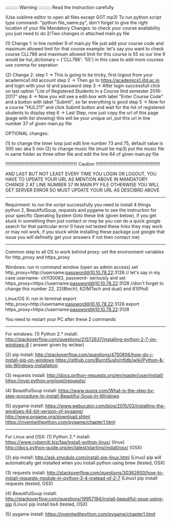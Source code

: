 :::::::::: Warning :::::::::: Read the instruction carefully

(Use sublime editor to open all files except GOT.mp3)
To run python script type command- "python file_name.py", don't forget to give the right location of your file
Mandatory Changes: to check your course avaliability you just need to do 2/Two changes in attached main.py file

(1) Change 1: in line number 9 of main.py file just add your course code and maximum allowed limit for that course 
              example: let's say you want to check course CLL786 and maximum allowed limit for this course is 55 so our line 9 would be hul_dictionary = {'CLL786': '55'} in this case to add more courses use comma for sepration

(2) Change 2:  step 1 -> This is going to be tricky, first logout from your academica1.iitd account
               step 2 -> Then go to https://academics1.iitd.ac.in and login with your id and password
               step 3 -> After login successfull click on last option "List of Registered Students in a Course IInd semester 2016-2017"
               step 4 -> Now you will see a edit-box with label "Enter Course Code" and a button with label "Submit", so far everything is good
               step 5 -> Now for a course "HUL211" and click Submit button and wait for the list of registered students to display
               step 6 -> Last Step, now just copy the url of this page (page with list showing) this will be your unique url, put this url in line number 37 of given main.py file



OPTIONAL changes:

(1) to change the timer loop just edit line number 73 and 75, default value is 300 sec aka 5 min
(2) to change music file (must be mp3) put the music file in same folder as three other file and edit the line 64 of given main.py file



!!!!!!!!!!!!!!!!!!!!!!!!!!!!!!!!!!!!!!!!!!!!!!!!!!!!!!!! Caution !!!!!!!!!!!!!!!!!!!!!!!!!!!!!!!!!!!!!!!!!!!!!!!!!!

AND LAST BUT NOT LEAST EVERY TIME YOU LOGIN OR LOGOUT, YOU HAVE TO UPDATE YOUR URL AS MENTION ABOVE IN MANDATORY CHANGE 2 AT LINE NUMBER 37 IN MAIN.PY FILE OTHERWISE YOU WILL GET SERVER ERROR SO MUST UPDATE YOUR URL AS DESCIBRD ABOVE

----------------------------------------------------------------------

Requirment:
 to run the script successfully you need to install 4 things python 2, BeautifulSoup, requests and pygame to see the instruction for your specific Operating System Goto these  link (given below), if you get stuck in something then just contact or may be you can do a quick google search for that particular error 
 (I have not tested these links they may work or may not work, if you stuck while installing these package just google that issue you will definetly get your answers if not then contact me)

----------------------------------------------------------------------

Common step to all OS to work behind proxy: set the environment variables for http_proxy and https_proxy

Windows: run in command window (open as admin access)
set http_proxy=http://username:password@10.10.78.22:3128 					// let's say in my case username- ch1130083, password- seriously and 
set https_proxy=https://username:password@10.10.78.22:3128				    //don't forget to change this number 22, 22(Btech), 62(MTech and dual) and 61(Phd)

Linux/OS X: run in terminal
export http_proxy=http://username:password@10.10.78.22:3128
export https_proxy=https://username:password@10.10.78.22:3128

You need to restart your PC after these 2 commands

----------------------------------------------------------------------

For windows:
(1) Python 2.* install: 
http://stackoverflow.com/questions/21372637/installing-python-2-7-on-windows-8 ( answer given by wclear)

(2) pip install:
http://stackoverflow.com/questions/4750806/how-do-i-install-pip-on-windows
https://github.com/BurntSushi/nfldb/wiki/Python-&-pip-Windows-installation

(3) requests install:
http://docs.python-requests.org/en/master/user/install/
https://pypi.python.org/pypi/requests/

(4) BeautifulSoup install:
https://www.quora.com/What-is-the-step-by-step-procedure-to-install-Beautiful-Soup-In-Windows

(5) pygame install:
https://www.webucator.com/blog/2015/03/installing-the-windows-64-bit-version-of-pygame/
http://www.pygame.org/download.shtml
https://inventwithpython.com/pygame/chapter1.html

----------------------------------------------------------------------
For Linux and OSX:
(1) Python 2.* install: 
https://www.cyberciti.biz/faq/install-python-linux/ (linux)
http://docs.python-guide.org/en/latest/starting/install/osx/ (OSX)

(2) pip install:
http://ask.xmodulo.com/install-pip-linux.html (Linux)
pip will automatically get installed when you install python using brew (tested, OSX)

(3) requests install:
http://stackoverflow.com/questions/30362600/how-to-install-requests-module-in-python-3-4-instead-of-2-7  (Linux)
pip install requests (tested, OSX)

(4) BeautifulSoup install:
http://stackoverflow.com/questions/19957194/install-beautiful-soup-using-pip (Linux)
pip install bs4 (tested, OSX)

(5) pygame install:
https://inventwithpython.com/pygame/chapter1.html